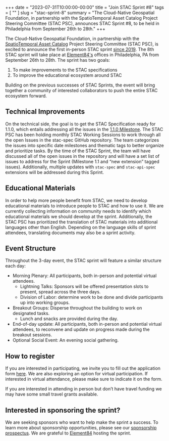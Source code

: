 +++ 
date = "2023-07-31T10:00:00-00:00" 
title = "Join STAC Sprint #8" 
tags = [ "" ] 
slug = "stac-sprint-8"
summary = "The Cloud-Native Geospatial Foundation, in partnership with the SpatioTemporal Asset Catalog Project Steering Committee (STAC PSC), announces STAC Sprint #8, to be held in Philadelphia from September 26th to 28th." 
+++

The Cloud-Native Geospatial Foundation, in partnership with the [SpatioTemporal Asset Catalog](https://stacspec.org) Project Steering Committee (STAC PSC), is excited to announce the first in-person STAC sprint [since 2019](https://medium.com/radiant-earth-insights/join-stac-sprint-5-ogc-api-hackathon-november-5-7-48178137f778). The 8th STAC sprint will take place at [Element84's](https://www.element84.com) offices in Philadelphia, PA from September 26th to 28th. The sprint has two goals:

1. To make improvements to the STAC specifications
2. To improve the educational ecosystem around STAC

Building on the previous successes of STAC Sprints, the event will bring together a community of interested collaborators to push the entire STAC ecosystem forward.

## Technical Improvements

On the technical side, the goal is to get the STAC Specification ready for 1.1.0, which entails addressing all the issues in the [1.1.0 Milestone](https://github.com/radiantearth/stac-spec/milestone/30). The STAC PSC has been holding monthly STAC Working Sessions to work through all the open Issues in the stac-spec GitHub repository. The team categorizes the issues into specific date milestones and thematic tags to better organize and prioritize tasks. By the time of the STAC Sprint, the team will have discussed all of the open issues in the repository and will have a set list of issues to address for the Sprint (Milestone 1.1 and “new extension” tagged issues). Additionally, multiple updates with `stac-spec` and `stac-api-spec` extensions will be addressed during this Sprint.

## Educational Materials

In order to help more people benefit from STAC, we need to develop educational materials to introduce people to STAC and how to use it. We are currently collecting information on community needs to identify which educational materials we should develop at the sprint. Additionally, the STAC PSC has prioritized the translation of STAC materials into additional languages other than English. Depending on the language skills of sprint attendees, translating documents may also be a sprint activity.

## Event Structure

Throughout the 3-day event, the STAC sprint will feature a similar structure each day:

- Morning Plenary: All participants, both in-person and potential virtual attendees.
  - Lightning Talks: Sponsors will be offered presentation slots to present, spread across the three days. 
  - Division of Labor: determine work to be done and divide participants up into working groups.  
- Breakout Groups:  Disperse throughout the building to work on designated tasks.
  - Lunch and snacks are provided during the day.
- End-of-day update: All participants, both in-person and potential virtual attendees, to reconvene and update on progress made during the breakout sessions. 
- Optional Social Event: An evening social gathering. 

## How to register

If you are interested in participating, we invite you to fill out the application form [here](https://docs.google.com/forms/d/e/1FAIpQLSfGV_R1Hq3hj4cXS6kV90YProooWZHaFSqGHWRHfg3vEnOIyQ/viewform). We are also exploring an option for virtual participation. If interested in virtual attendance, please make sure to indicate it on the form.  

If you are interested in attending in person but don’t have travel funding we may have some small travel grants available.

## Interested in sponsoring the sprint?

We are seeking sponsors who want to help make the sprint a success. To learn more about sponsorship opportunities, please see our [sponsorship prospectus](/sponsor-stac-sprint-8.pdf). We are grateful to [Element84](https://www.element84.com) hosting the sprint.
